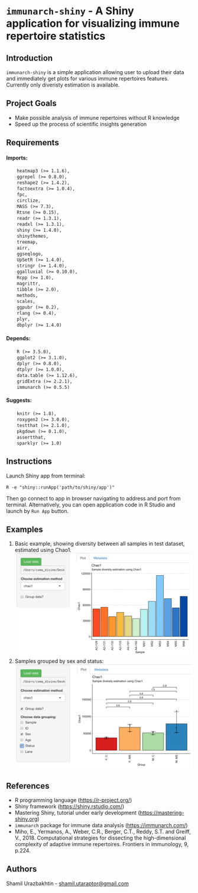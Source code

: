 # `immunarch-shiny` - A Shiny application for visualizing immune repertoire statistics

## Introduction
`immunarch-shiny` is a simple application allowing user to upload their data and immediately get plots for various immune repertoires features. Currently only diveristy estimation is available.

## Project Goals
- Make possible analysis of immune repertoires without R knowledge
- Speed up the process of scientific insights generation

## Requirements
#### Imports:
```
    heatmap3 (>= 1.1.6),
    ggrepel (>= 0.8.0),
    reshape2 (>= 1.4.2),
    factoextra (>= 1.0.4),
    fpc,
    circlize,
    MASS (>= 7.3),
    Rtsne (>= 0.15),
    readr (>= 1.3.1),
    readxl (>= 1.3.1),
    shiny (>= 1.4.0),
    shinythemes,
    treemap,
    airr,
    ggseqlogo,
    UpSetR (>= 1.4.0),
    stringr (>= 1.4.0),
    ggalluvial (>= 0.10.0),
    Rcpp (>= 1.0),
    magrittr,
    tibble (>= 2.0),
    methods,
    scales,
    ggpubr (>= 0.2),
    rlang (>= 0.4),
    plyr,
    dbplyr (>= 1.4.0)
```
#### Depends:
```
    R (>= 3.5.0),
    ggplot2 (>= 3.1.0),
    dplyr (>= 0.8.0),
    dtplyr (>= 1.0.0),
    data.table (>= 1.12.6),
    gridExtra (>= 2.2.1),
    immunarch (>= 0.5.5)
```
#### Suggests:
```
    knitr (>= 1.8),
    roxygen2 (>= 3.0.0),
    testthat (>= 2.1.0),
    pkgdown (>= 0.1.0),
    assertthat,
    sparklyr (>= 1.0)
```

## Instructions
Launch Shiny app from terminal:
```
R -e "shiny::runApp('path/to/shiny/app')"
```
Then go connect to app in browser navigating to address and port from terminal.
Alternatively, you can open application code in R Studio and launch by `Run App` button.

## Examples
1) Basic example, showing diversity between all samples in test dataset, estimated using Chao1.
![Basic example](./img/diversity_app_example.png)
2) Samples grouped by sex and status:
![Example with grouping](./img/diversity_app_example_with_grouping.png)

## References
- R programming language (https://r-project.org/)
- Shiny framework (https://shiny.rstudio.com/)
- Mastering Shiny, tutorial under early development (https://mastering-shiny.org)
- `immunarch` package for immune data analysis (https://immunarch.com/)
- Miho, E., Yermanos, A., Weber, C.R., Berger, C.T., Reddy, S.T. and Greiff, V., 2018. Computational strategies for dissecting the high-dimensional complexity of adaptive immune repertoires. Frontiers in immunology, 9, p.224.

## Authors
Shamil Urazbakhtin - shamil.utaraptor@gmail.com